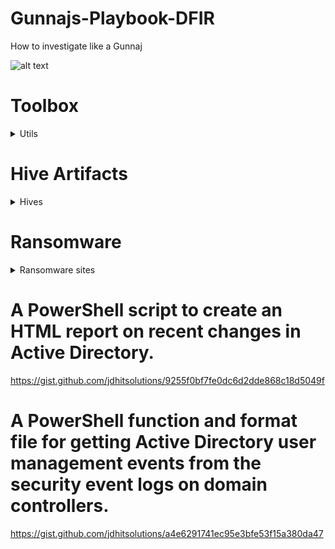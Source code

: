# Gunnajs-Playbook-DFIR

How to investigate like a Gunnaj

![alt text](https://github.com/GunzyPunzy/Gunnajs-Playbook-IR/blob/main/anfader-forensics.png)

# Toolbox
<details>
  <summary> Utils </summary> 

### Registry Explorer
https://ericzimmerman.github.io/#!index.md

### ShellBag Explorer
https://ericzimmerman.github.io/#!index.md

### Forensicator
https://github.com/Johnng007/Live-Forensicator

</details>

# Hive Artifacts

<details>
    <summary> Hives </summary> 

  ### Registry paths
  <details>
    <summary> OS Version </summary> 
  
  ```
  SOFTWARE\Microsoft\Windows NT\CurrentVersion
  ```
  </details>
  
  <details>
    <summary> Time Zone </summary> 
  
  ```
  SYSTEM\CurrentControlSet\Control\TimeZoneInformation
  ```
  </details>
  
  <details>
    <summary> User Information </summary> 
  
  ```
  SAM\Domains\Account\Users
  ```
  </details>
  
  <details>
    <summary> Recent Files </summary> 

  ```
  NTUSER.DAT\Software\Microsoft\Windows\CurrentVersion\Explorer\RecentDocs
  ```
  </details>

  <details>
    <summary> Device Identification </summary> 

  ### Plugged Devices
  ```
  SYSTEM\CurrentControlSet\Enum\USBSTOR
  ```
  ```
  SYSTEM\CurrentControlSet\Enum\USB
  ```
  ### USB device Volume Name
  ```
  SOFTWARE\Microsoft\Windows Portable Devices\Devices
  ```
  </details>
  
</details>

# Ransomware 
<details>
  <summary> Ransomware sites </summary> 

 ### Ransomware URL's 
  <details>
    <summary> Ransomware Onion URL's </summary> 
  
  https://ransomwatch.telemetry.ltd/#/recentposts
  
  </details>
  
  <details>
    <summary> Recent Posts </summary> 
  
  https://www.ransomlook.io/groups
  
  </details>

  <details>
    <summary> Public Decryption keys </summary> 
  
  https://www.nomoreransom.org/en/index.html
  
  </details>

</details>


# A PowerShell script to create an HTML report on recent changes in Active Directory.
https://gist.github.com/jdhitsolutions/9255f0bf7fe0dc6d2dde868c18d5049f

# A PowerShell function and format file for getting Active Directory user management events from the security event logs on domain controllers.
https://gist.github.com/jdhitsolutions/a4e6291741ec95e3bfe53f15a380da47
